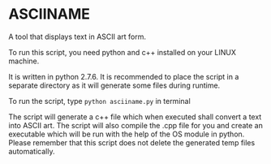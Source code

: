# ASCIINAME
A tool that displays text in ASCII art form.

To run this script, you need python and c++ installed on your LINUX machine.

It is written in python 2.7.6. It is recommended to place the script in a separate directory as it will generate some files during runtime.

To run the script, type `python asciiname.py` in terminal

The script will generate a c++ file which when executed shall convert a text into ASCII art. The script will also compile the .cpp file for you and create an executable which will be run with the help of the OS module in python. Please remember that this  script does not delete the generated temp files automatically.
